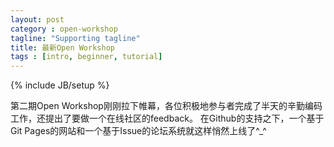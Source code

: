 ```yaml
---
layout: post
category : open-workshop
tagline: "Supporting tagline"
title: 最新Open Workshop
tags : [intro, beginner, tutorial]
---
```

{% include JB/setup %}

第二期Open Workshop刚刚拉下帷幕，各位积极地参与者完成了半天的辛勤编码工作，还提出了要做一个在线社区的feedback。
在Github的支持之下，一个基于Git Pages的网站和一个基于Issue的论坛系统就这样悄然上线了^_^



